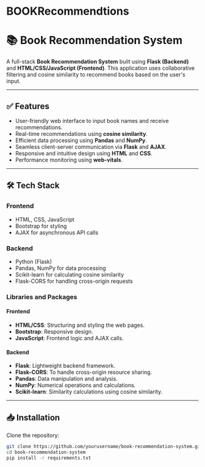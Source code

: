 # BOOKRecommendtions
# 📚 Book Recommendation System

A full-stack **Book Recommendation System** built using **Flask (Backend)** and **HTML/CSS/JavaScript (Frontend)**. This application uses collaborative filtering and cosine similarity to recommend books based on the user's input.

---

## ✅ Features

- User-friendly web interface to input book names and receive recommendations.
- Real-time recommendations using **cosine similarity**.
- Efficient data processing using **Pandas** and **NumPy**.
- Seamless client-server communication via **Flask** and **AJAX**.
- Responsive and intuitive design using **HTML** and **CSS**.
- Performance monitoring using **web-vitals**.

---

## 🛠️ Tech Stack

### Frontend
- HTML, CSS, JavaScript
- Bootstrap for styling
- AJAX for asynchronous API calls

### Backend
- Python (Flask)
- Pandas, NumPy for data processing
- Scikit-learn for calculating cosine similarity
- Flask-CORS for handling cross-origin requests

### Libraries and Packages

#### Frontend
- **HTML/CSS**: Structuring and styling the web pages.
- **Bootstrap**: Responsive design.
- **JavaScript**: Frontend logic and AJAX calls.

#### Backend
- **Flask**: Lightweight backend framework.
- **Flask-CORS**: To handle cross-origin resource sharing.
- **Pandas**: Data manipulation and analysis.
- **NumPy**: Numerical operations and calculations.
- **Scikit-learn**: Similarity calculations using cosine similarity.

---

## 📥 Installation
 Clone the repository:
   ```bash
   git clone https://github.com/yourusername/book-recommendation-system.git
   cd book-recommendation-system
   pip install -r requirements.txt
   ```
